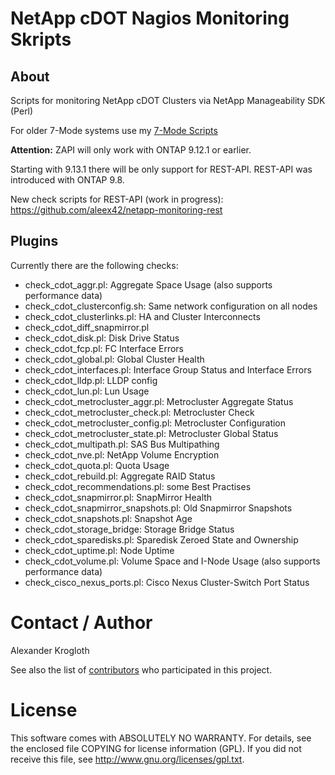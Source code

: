 # NetApp cDOT Nagios Monitoring Skripts

## About

Scripts for monitoring NetApp cDOT Clusters via NetApp Manageability SDK (Perl)

For older 7-Mode systems use my [7-Mode Scripts](https://github.com/aleex42/netapp-7mode-nagios)

**Attention:** ZAPI will only work with ONTAP 9.12.1 or earlier.

Starting with 9.13.1 there will be only support for REST-API. REST-API was introduced with ONTAP 9.8.

New check scripts for REST-API (work in progress): https://github.com/aleex42/netapp-monitoring-rest

## Plugins

Currently there are the following checks:

* check_cdot_aggr.pl: Aggregate Space Usage (also supports performance data)
* check_cdot_clusterconfig.sh: Same network configuration on all nodes
* check_cdot_clusterlinks.pl: HA and Cluster Interconnects
* check_cdot_diff_snapmirror.pl
* check_cdot_disk.pl: Disk Drive Status
* check_cdot_fcp.pl: FC Interface Errors
* check_cdot_global.pl: Global Cluster Health
* check_cdot_interfaces.pl: Interface Group Status and Interface Errors
* check_cdot_lldp.pl: LLDP config
* check_cdot_lun.pl: Lun Usage
* check_cdot_metrocluster_aggr.pl: Metrocluster Aggregate Status
* check_cdot_metrocluster_check.pl: Metrocluster Check
* check_cdot_metrocluster_config.pl: Metrocluster Configuration
* check_cdot_metrocluster_state.pl: Metrocluster Global Status
* check_cdot_multipath.pl: SAS Bus Multipathing
* check_cdot_nve.pl: NetApp Volume Encryption
* check_cdot_quota.pl: Quota Usage
* check_cdot_rebuild.pl: Aggregate RAID Status
* check_cdot_recommendations.pl: some Best Practises
* check_cdot_snapmirror.pl: SnapMirror Health
* check_cdot_snapmirror_snapshots.pl: Old Snapmirror Snapshots
* check_cdot_snapshots.pl: Snapshot Age
* check_cdot_storage_bridge: Storage Bridge Status
* check_cdot_sparedisks.pl: Sparedisk Zeroed State and Ownership
* check_cdot_uptime.pl: Node Uptime
* check_cdot_volume.pl: Volume Space and I-Node Usage (also supports performance data)
* check_cisco_nexus_ports.pl: Cisco Nexus Cluster-Switch Port Status

# Contact / Author

Alexander Krogloth
<git at krogloth.de>

See also the list of [contributors](https://github.com/aleex42/netapp-cdot-nagios/blob/master/CONTRIBUTORS.md) who participated in this project.

# License

This software comes with ABSOLUTELY NO WARRANTY. For details, see
the enclosed file COPYING for license information (GPL). If you
did not receive this file, see http://www.gnu.org/licenses/gpl.txt.
